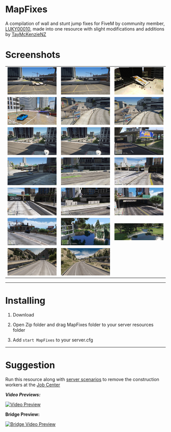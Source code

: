 # MapFixes

A compilation of wall and stunt jump fixes for FiveM by community member, [LUKY00010](https://forum.cfx.re/u/luky00010/), made into one resource with slight modifications and additions by [TayMcKenzieNZ](https://github.com/taymckenzienz)

# Screenshots

| | | |
|-|-|-|
| <img src="Screenshots/a.jpg" width="250"> | <img src="Screenshots/b.jpg" width="250"> | <img src="Screenshots/c.jpg" width="250"> |
| <img src="Screenshots/d.jpg" width="250"> | <img src="Screenshots/e.jpg" width="250"> | <img src="Screenshots/f.jpg" width="250"> |
| <img src="Screenshots/g.jpg" width="250"> | <img src="Screenshots/h.jpg" width="250"> | <img src="Screenshots/i.jpg" width="250"> |
| <img src="Screenshots/k.jpg" width="250"> | <img src="Screenshots/l.jpg" width="250"> | <img src="Screenshots/m.jpg" width="250"> |
| <img src="Screenshots/n.jpg" width="250"> | <img src="Screenshots/o.jpg" width="250"> | <img src="Screenshots/q.jpg" width="250"> |
| <img src="Screenshots/r.jpg" width="250"> | <img src="Screenshots/s.jpg" width="250"> | <img src="Screenshots/t.jpg" width="250"> |
| <img src="Screenshots/u.jpg" width="250"> | <img src="Screenshots/v.jpg" width="250"> |


---------------------------------------

# Installing

1. Download

2. Open Zip folder and drag MapFixes folder to your server resources folder

3. Add `start MapFixes` to your server.cfg

---------------------------------------

# Suggestion

Run this resource along with [server scenarios](https://github.com/TayMcKenzieNZ/server_scenarios) to remove the construction workers at the [Job Center](https://github.com/TayMcKenzieNZ/WallFixes/blob/main/Wall%20Fixes/Screenshots/c.jpg)

_**Video Previews:**_

[![Video Preview](https://img.youtube.com/vi/aR7FJ6mFj8U/0.jpg)](https://www.youtube.com/watch?v=aR7FJ6mFj8U)

**Bridge Preview:**

[![Bridge Video Preview](https://img.youtube.com/vi/Myin8mm9SCY/0.jpg)](https://www.youtube.com/watch?v=Myin8mm9SCY)
